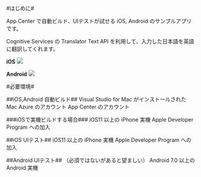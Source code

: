 #はじめに#

App Center で自動ビルド、UIテストが試せる iOS, Android のサンプルアプリです。

Cognitive Services の Translator Text API を利用して、入力した日本語を英語に翻訳してくれます。

**iOS**
![](https://github.com/TomohiroSuzuki128/XamAppCenterSample2018/blob/develop/images/020.png?raw=true)

**Android**
![](https://github.com/TomohiroSuzuki128/XamAppCenterSample2018/blob/develop/images/020.png?raw=true)


#必要環境#

##iOS,Android 自動ビルド##
Visual Studio for Mac がインストールされたMac
Azure のアカウント
App Center のアカウント

###iOSで実機ビルドする場合###
iOS11 以上の iPhone 実機
Apple Developer Program への加入

##iOS UIテスト##
iOS11 以上の iPhone 実機
Apple Developer Program への加入

##Android UIテスト##
（必須ではないがあると望ましい） Android 7.0 以上の Android 実機



